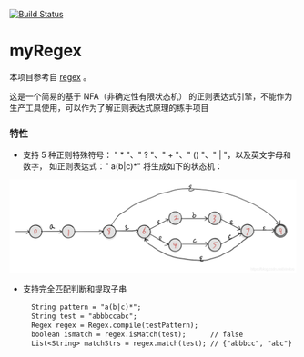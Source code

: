 [![Build Status](https://travis-ci.com/LiuSen-Adalab/myRegex.svg?branch=master)](https://travis-ci.com/LiuSen-Adalab/myRegex)
# myRegex
本项目参考自 [regex](https://github.com/xindoo/regex) 。

这是一个简易的基于 NFA（非确定性有限状态机） 的正则表达式引擎，不能作为生产工具使用，可以作为了解正则表达式原理的练手项目
### 特性
- 支持 5 种正则特殊符号： " * "、" ? "、" + "、" () "、" | "，以及英文字母和数字， 如正则表达式：" a(b|c)*" 将生成如下的状态机：
  
![NFA](./src/main/resources/NFA.png)
- 支持完全匹配判断和提取子串

        String pattern = "a(b|c)*";
        String test = "abbbccabc";
        Regex regex = Regex.compile(testPattern);
        boolean ismatch = regex.isMatch(test);      // false
        List<String> matchStrs = regex.match(test); // {"abbbcc", "abc"}
